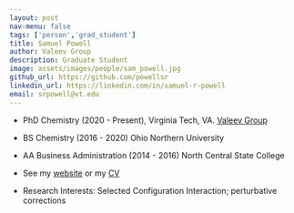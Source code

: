 ```yaml
---
layout: post 
nav-menu: false 
tags: ['person','grad_student']
title: Samuel Powell 
author: Valeev Group 
description: Graduate Student 
image: assets/images/people/sam_powell.jpg
github_url: https://github.com/powellsr
linkedin_url: https://linkedin.com/in/samuel-r-powell
email: srpowell@vt.edu
---
```

- PhD Chemistry (2020 - Present), Virginia Tech, VA. <a href="https://valeevgroup.github.io/">Valeev Group</a>
- BS Chemistry (2016 - 2020) Ohio Northern University
- AA Business Administration (2014 - 2016) North Central State College
- See my <a href="https://samuelrpowell.com/">website</a> or my <a href="../assets/docs/powell_samuel_cv_2023-02-26.pdf">CV</a>

- Research Interests:
  Selected Configuration Interaction; perturbative corrections
